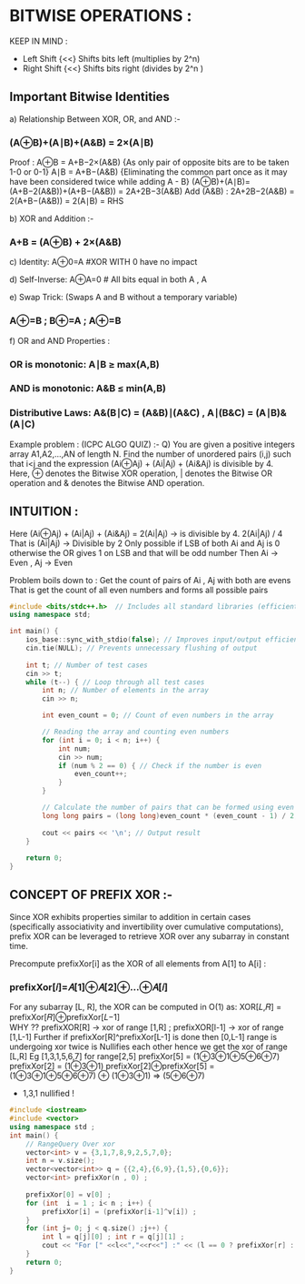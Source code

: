 # BITWISE OPERATIONS :
KEEP IN MIND : 

- Left Shift {<<}	Shifts bits left (multiplies by 2^n)
- Right Shift {<<}	Shifts bits right (divides by 2^n )

## Important Bitwise Identities
a) Relationship Between XOR, OR, and AND :-
### (A⊕B)+(A∣B)+(A&B) = 2×(A∣B)
Proof : A⊕B = A+B−2×(A&B)    {As only pair of opposite bits are to be taken 1-0 or 0-1}
        A∣B = A+B−(A&B)   {Eliminating the common part once as it may have been considered twice while adding A - B} 
        (A⊕B)+(A∣B)=(A+B−2(A&B))+(A+B−(A&B)) =  2A+2B−3(A&B)
        Add (A&B) :
            2A+2B−2(A&B) = 2(A+B−(A&B)) = 2(A∣B) = RHS 

b) XOR and Addition :-
### A+B = (A⊕B) + 2×(A&B)

c) Identity:   A⊕0=A   #XOR WITH 0 have no impact 

d) Self-Inverse: A⊕A=0  # All bits equal in both A , A 

e) Swap Trick:   (Swaps A and B without a temporary variable)
### A⊕=B  ; B⊕=A ;   A⊕=B 

f)  OR and AND Properties :
  ### OR is monotonic: A∣B ≥ max(A,B)
  ### AND is monotonic: A&B ≤ min(A,B)
  ### Distributive Laws: A&(B∣C) = (A&B)∣(A&C)      , A∣(B&C) = (A∣B)&(A∣C)


  Example problem : (ICPC ALGO QUIZ) :-
  Q) You are given a positive integers array A1,A2,...,AN of length N.
Find the number of unordered pairs (i,j) such that i<j and the expression (Ai⊕Aj) + (Ai|Aj) + (Ai&Aj) is divisible by 4.
Here, ⊕ denotes the Bitwise XOR operation, | denotes the Bitwise OR operation and & denotes the Bitwise AND operation.

## INTUITION : 
  Here (Ai⊕Aj) + (Ai|Aj) + (Ai&Aj) = 2(Ai|Aj)   -> is divisible by 4.
      2(Ai|Aj) / 4
  That is (Ai|Aj)  -> Divisible by 2
   Only possible if LSB of both Ai and Aj is 0  otherwise the OR gives 1 on LSB and that will be odd number
  Then Ai -> Even , Aj -> Even
  
  Problem boils down to : Get the count of pairs of Ai , Aj with both are evens
  That is get the count of all even numbers and forms all possible pairs 

```cpp
#include <bits/stdc++.h>  // Includes all standard libraries (efficient for CP)
using namespace std;

int main() {
    ios_base::sync_with_stdio(false); // Improves input/output efficiency
    cin.tie(NULL); // Prevents unnecessary flushing of output
    
    int t; // Number of test cases
    cin >> t;
    while (t--) { // Loop through all test cases
        int n; // Number of elements in the array
        cin >> n;

        int even_count = 0; // Count of even numbers in the array

        // Reading the array and counting even numbers
        for (int i = 0; i < n; i++) {
            int num;
            cin >> num;
            if (num % 2 == 0) { // Check if the number is even
                even_count++;
            }
        }

        // Calculate the number of pairs that can be formed using even numbers
        long long pairs = (long long)even_count * (even_count - 1) / 2;
        
        cout << pairs << '\n'; // Output result
    }
    
    return 0;
}
```

## CONCEPT OF PREFIX XOR :-
Since XOR exhibits properties similar to addition in certain cases (specifically associativity and invertibility over cumulative computations), prefix XOR can be leveraged to retrieve XOR over any subarray in constant time. 

Precompute prefixXor[i] as the XOR of all elements from A[1] to A[i]  :
### prefixXor[𝑖]=𝐴[1]⊕𝐴[2]⊕...⊕𝐴[𝑖]  
For any subarray [L, R], the XOR can be computed in O(1) as:
        XOR[𝐿,𝑅] = prefixXor[𝑅]⊕prefixXor[𝐿−1]  
WHY ?? 
prefixXOR[R] -> xor of range [1,R]   ; prefixXOR[l-1] -> xor of range [1,L-1]
Further if prefixXor[R]^prefixXor[L-1] is done then [0,L-1] range is undergoing xor twice is Nullifies each other hence we get the xor of range [L,R] 
Eg [1,3,1,5,6,7]  for range[2,5] 
        prefixXor[5] = (1⊕3⊕1⊕5⊕6⊕7)
        prefixXor[2] = (1⊕3⊕1)
        prefixXor[2]⊕prefixXor[5] = (1⊕3⊕1⊕5⊕6⊕7) ⊕ (1⊕3⊕1) => (5⊕6⊕7)  
- 1,3,1 nullified !  

```cpp
#include <iostream>
#include <vector>
using namespace std ;
int main() {
    // RangeQuery Over xor 
    vector<int> v = {3,1,7,8,9,2,5,7,0};
    int n = v.size();
    vector<vector<int>> q = {{2,4},{6,9},{1,5},{0,6}};
    vector<int> prefixXor(n , 0) ;
    
    prefixXor[0] = v[0] ;
    for (int  i = 1 ; i< n ; i++) {
        prefixXor[i] = (prefixXor[i-1]^v[i]) ;
    }
    for (int j= 0; j < q.size() ;j++) {
        int l = q[j][0] ; int r = q[j][1] ;
        cout << "For [" <<l<<","<<r<<"] :" << (l == 0 ? prefixXor[r] : prefixXor[r] ^ prefixXor[l-1]) << endl ;
    }
    return 0;
}
```
